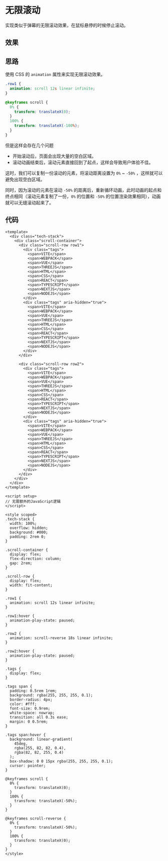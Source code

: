 # 无限滚动

实现类似于弹幕的无限滚动效果，在鼠标悬停的时候停止滚动。

## 效果

<script setup>
import InfiniteScroll from './code/无限滚动.vue'
import InfiniteScrollA from './code/滚动.vue'
import BlankAreaDemo from './code/处理空白区域.vue'
import TransitionDemo from './code/处理过渡问题.vue'

</script>

<InfiniteScroll />

## 思路

使用 CSS 的 `animation` 属性来实现无限滚动效果。

```css
.row1 {
  animation: scroll 12s linear infinite;
}

@keyframes scroll {
  0% {
    transform: translateX(0);
  }
  100% {
    transform: translateX(-100%);
  }
}
```

但是这样会存在几个问题

- 开始滚动后，页面会出现大量的空白区域。
- 滚动动画结束后，滚动元素直接回到了起点，这样会导致用户体验不佳。

<InfiniteScrollA />

这时，我们可以复制一份滚动的元素，将滚动距离设置为 `0%` ~ `-50%` ，这样就可以避免出现空白区域。

<BlankAreaDemo />

同时，因为滚动的元素在滚动 `-50%` 的距离后，重新循环动画，此时动画的起点和终点相同（滚动元素复制了一份，`0%` 的位置和 `-50%` 的位置渲染效果相同），动画就可以无缝滚动起来了。

<TransitionDemo />

## 代码

```vue
<template>
  <div class="tech-stack">
    <div class="scroll-container">
      <div class="scroll-row row1">
        <div class="tags">
          <span>VITE</span>
          <span>WEBPACK</span>
          <span>VUE</span>
          <span>THREEJS</span>
          <span>HTML</span>
          <span>CSS</span>
          <span>REACT</span>
          <span>TYPESCRIPT</span>
          <span>NEXTJS</span>
          <span>NODEJS</span>
        </div>
        <div class="tags" aria-hidden="true">
          <span>VITE</span>
          <span>WEBPACK</span>
          <span>VUE</span>
          <span>THREEJS</span>
          <span>HTML</span>
          <span>CSS</span>
          <span>REACT</span>
          <span>TYPESCRIPT</span>
          <span>NEXTJS</span>
          <span>NODEJS</span>
        </div>
      </div>

      <div class="scroll-row row2">
        <div class="tags">
          <span>VITE</span>
          <span>WEBPACK</span>
          <span>VUE</span>
          <span>THREEJS</span>
          <span>HTML</span>
          <span>CSS</span>
          <span>REACT</span>
          <span>TYPESCRIPT</span>
          <span>NEXTJS</span>
          <span>NODEJS</span>
        </div>
        <div class="tags" aria-hidden="true">
          <span>VITE</span>
          <span>WEBPACK</span>
          <span>VUE</span>
          <span>THREEJS</span>
          <span>HTML</span>
          <span>CSS</span>
          <span>REACT</span>
          <span>TYPESCRIPT</span>
          <span>NEXTJS</span>
          <span>NODEJS</span>
        </div>
      </div>
    </div>
  </div>
</template>

<script setup>
// 无需额外的JavaScript逻辑
</script>

<style scoped>
.tech-stack {
  width: 100%;
  overflow: hidden;
  background: #000;
  padding: 2rem 0;
}

.scroll-container {
  display: flex;
  flex-direction: column;
  gap: 2rem;
}

.scroll-row {
  display: flex;
  width: fit-content;
}

.row1 {
  animation: scroll 12s linear infinite;
}

.row1:hover {
  animation-play-state: paused;
}

.row2 {
  animation: scroll-reverse 18s linear infinite;
}

.row2:hover {
  animation-play-state: paused;
}

.tags {
  display: flex;
}

.tags span {
  padding: 0.5rem 1rem;
  background: rgba(255, 255, 255, 0.1);
  border-radius: 4px;
  color: #fff;
  font-size: 0.9rem;
  white-space: nowrap;
  transition: all 0.3s ease;
  margin: 0 0.5rem;
}

.tags span:hover {
  background: linear-gradient(
    45deg,
    rgba(255, 82, 82, 0.4),
    rgba(82, 82, 255, 0.4)
  );
  box-shadow: 0 0 15px rgba(255, 255, 255, 0.1);
  cursor: pointer;
}

@keyframes scroll {
  0% {
    transform: translateX(0);
  }
  100% {
    transform: translateX(-50%);
  }
}

@keyframes scroll-reverse {
  0% {
    transform: translateX(-50%);
  }
  100% {
    transform: translateX(0);
  }
}
</style>
```
